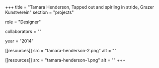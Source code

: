 +++
title = "Tamara Henderson, Tapped out and spirling in stride, Grazer Kunstverein"
section = "projects"

role = "Designer"

collaborators = ""

year = "2014"

[[resources]]
src = "tamara-henderson-2.png"
alt = ""

[[resources]]
src = "tamara-henderson-1.png"
alt = ""
+++

